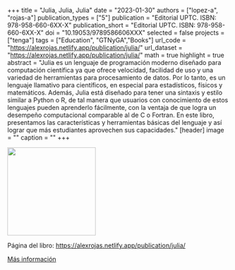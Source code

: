 +++
title = "Julia, Julia, Julia"
date = "2023-01-30"
authors = ["lopez-a", "rojas-a"]
publication_types = ["5"]
publication = "Editorial UPTC. ISBN: 978-958-660-6XX-X"
publication_short = "Editorial UPTC. ISBN: 978-958-660-6XX-X"
doi = "10.19053/9789586606XXX"
selected = false
projects = ["tenga"]
tags = ["Education", "GTNyGA","Books"]
url_code = "https://alexrojas.netlify.app/publication/julia/"
url_dataset = "https://alexrojas.netlify.app/publication/julia/"
math = true
highlight = true
abstract = "Julia es un lenguaje de programación moderno diseñado para computación científica ya que ofrece velocidad, facilidad de uso y una variedad de herramientas para procesamiento de datos. Por lo tanto, es un lenguaje llamativo para científicos, en especial para  estadísticos, físicos y matemáticos. Además, Julia está diseñado para tener una sintaxis y estilo similar a Python o R,  de tal manera que usuarios con conocimiento de estos lenguajes pueden aprenderlo fácilmente, con la ventaja de que logra un desempeño computacional comparable al de C o Fortran. En este libro, presentamos las características y herramientas básicas del lenguaje y así lograr que más estudiantes aprovechen sus capacidades."
[header]
image = ""
caption = ""
+++

<!--
<img src="https://simehbucket.s3.amazonaws.com/images/eb99f18bd6fd3173a377c82e120882d6-medium.jpg"  width="200"/>
-->

<img src="https://matematicas.netlify.app/img/juliaDLT.png"  width="200"/>

Página del libro: https://alexrojas.netlify.app/publication/julia/

[Más información](https://editorial.uptc.edu.co/)

<!--
<img src="https://simehbucket.s3.amazonaws.com/images/7a665c7977e7b9df2eee119f35d5bef9-medium.jpg" width=200>

<img src="https://simehbucket.s3.amazonaws.com/images/7a665c7977e7b9df2eee119f35ce433c-medium.jpg" width= 200>

[Más información](https://editorial.uptc.edu.co/gpd-la-arqueologia-matematica-9789586604956.html)
-->





